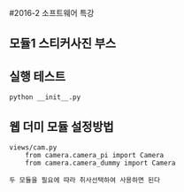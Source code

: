 #2016-2 소프트웨어 특강

## 모듈1 스티커사진 부스

## 실행 테스트
    
    python __init__.py
    
## 웹 더미 모듈 설정방법

    views/cam.py
        from camera.camera_pi import Camera
        from camera.camera_dummy import Camera
    
    두 모듈을 필요에 따라 취사선택하여 사용하면 된다
    
